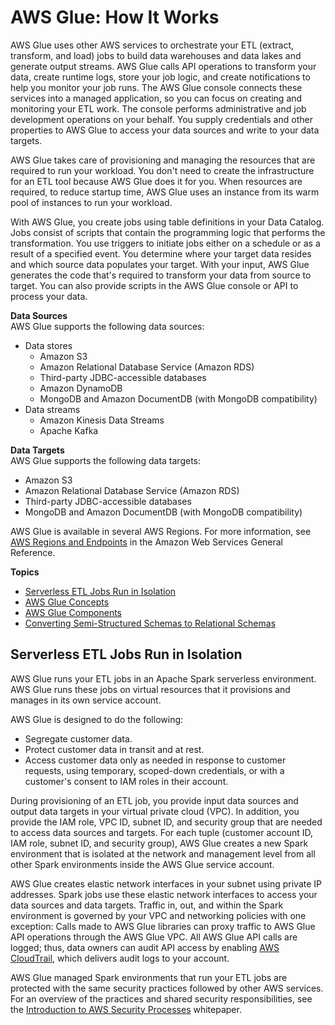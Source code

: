 # AWS Glue: How It Works<a name="how-it-works"></a>

AWS Glue uses other AWS services to orchestrate your ETL \(extract, transform, and load\) jobs to build data warehouses and data lakes and generate output streams\. AWS Glue calls API operations to transform your data, create runtime logs, store your job logic, and create notifications to help you monitor your job runs\. The AWS Glue console connects these services into a managed application, so you can focus on creating and monitoring your ETL work\. The console performs administrative and job development operations on your behalf\. You supply credentials and other properties to AWS Glue to access your data sources and write to your data targets\.

AWS Glue takes care of provisioning and managing the resources that are required to run your workload\. You don't need to create the infrastructure for an ETL tool because AWS Glue does it for you\. When resources are required, to reduce startup time, AWS Glue uses an instance from its warm pool of instances to run your workload\.

With AWS Glue, you create jobs using table definitions in your Data Catalog\. Jobs consist of scripts that contain the programming logic that performs the transformation\. You use triggers to initiate jobs either on a schedule or as a result of a specified event\. You determine where your target data resides and which source data populates your target\. With your input, AWS Glue generates the code that's required to transform your data from source to target\. You can also provide scripts in the AWS Glue console or API to process your data\.

**Data Sources**  
AWS Glue supports the following data sources:
+ Data stores
  + Amazon S3
  + Amazon Relational Database Service \(Amazon RDS\)
  + Third\-party JDBC\-accessible databases
  + Amazon DynamoDB
  + MongoDB and Amazon DocumentDB \(with MongoDB compatibility\)
+ Data streams
  + Amazon Kinesis Data Streams
  + Apache Kafka

**Data Targets**  
AWS Glue supports the following data targets:
+ Amazon S3
+ Amazon Relational Database Service \(Amazon RDS\)
+ Third\-party JDBC\-accessible databases
+ MongoDB and Amazon DocumentDB \(with MongoDB compatibility\)

AWS Glue is available in several AWS Regions\. For more information, see [AWS Regions and Endpoints](https://docs.aws.amazon.com/general/latest/gr/rande.html) in the Amazon Web Services General Reference\.

**Topics**
+ [Serverless ETL Jobs Run in Isolation](#how-it-works-isolation)
+ [AWS Glue Concepts](components-key-concepts.md)
+ [AWS Glue Components](components-overview.md)
+ [Converting Semi\-Structured Schemas to Relational Schemas](schema-relationalize.md)

## Serverless ETL Jobs Run in Isolation<a name="how-it-works-isolation"></a>

AWS Glue runs your ETL jobs in an Apache Spark serverless environment\. AWS Glue runs these jobs on virtual resources that it provisions and manages in its own service account\. 

AWS Glue is designed to do the following:
+ Segregate customer data\.
+ Protect customer data in transit and at rest\.
+ Access customer data only as needed in response to customer requests, using temporary, scoped\-down credentials, or with a customer's consent to IAM roles in their account\.

During provisioning of an ETL job, you provide input data sources and output data targets in your virtual private cloud \(VPC\)\. In addition, you provide the IAM role, VPC ID, subnet ID, and security group that are needed to access data sources and targets\. For each tuple \(customer account ID, IAM role, subnet ID, and security group\), AWS Glue creates a new Spark environment that is isolated at the network and management level from all other Spark environments inside the AWS Glue service account\.

AWS Glue creates elastic network interfaces in your subnet using private IP addresses\. Spark jobs use these elastic network interfaces to access your data sources and data targets\. Traffic in, out, and within the Spark environment is governed by your VPC and networking policies with one exception: Calls made to AWS Glue libraries can proxy traffic to AWS Glue API operations through the AWS Glue VPC\. All AWS Glue API calls are logged; thus, data owners can audit API access by enabling [AWS CloudTrail](https://docs.aws.amazon.com/awscloudtrail/latest/userguide/), which delivers audit logs to your account\.

AWS Glue managed Spark environments that run your ETL jobs are protected with the same security practices followed by other AWS services\. For an overview of the practices and shared security responsibilities, see the [Introduction to AWS Security Processes](https://docs.aws.amazon.com/whitepapers/latest/introduction-aws-security/welcome.html) whitepaper\.